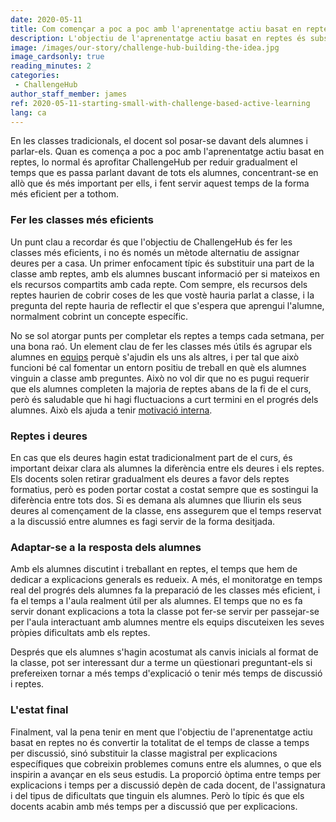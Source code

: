 ```yaml
---
date: 2020-05-11
title: Com començar a poc a poc amb l'aprenentatge actiu basat en reptes
description: L'objectiu de l'aprenentatge actiu basat en reptes és substituir la classe magistral per explicacions específiques que cobreixin problemes comuns entre els alumnes
image: /images/our-story/challenge-hub-building-the-idea.jpg
image_cardsonly: true
reading_minutes: 2
categories:
 - ChallengeHub
author_staff_member: james
ref: 2020-05-11-starting-small-with-challenge-based-active-learning
lang: ca
---
```


En les classes tradicionals, el docent sol posar-se davant dels alumnes i parlar-els.
Quan es comença a poc a poc amb l'aprenentatge actiu basat en reptes, lo normal és aprofitar ChallengeHub per reduir gradualment el temps que es passa parlant davant de tots els alumnes,
concentrant-se en allò que és més important per ells, i fent servir aquest temps de la forma més eficient per a tothom.

### Fer les classes més eficients

Un punt clau a recordar és que l'objectiu de ChallengeHub és fer les classes més eficients, i no és només un mètode alternatiu de assignar deures per a casa.
Un primer enfocament típic és substituir una part de la classe amb reptes,
amb els alumnes buscant informació per si mateixos en els recursos compartits amb cada repte.
Com sempre, els recursos dels reptes haurien de cobrir coses de les que vostè hauria parlat a classe, i la pregunta del repte hauria de reflectir el que s'espera que aprengui l'alumne, normalment cobrint un concepte específic.

No se sol atorgar punts per completar els reptes a temps cada setmana, per una bona raó.
Un element clau de fer les classes més útils és agrupar els alumnes en [equips]( /2020/04/10/announcing-study-teams/ ) perquè s'ajudin els uns als altres, i per tal que això funcioni bé cal fomentar un entorn positiu de treball en què els alumnes vinguin a classe amb preguntes.
Això no vol dir que no es pugui requerir que els alumnes completen la majoria de reptes abans de la fi de el curs, però és saludable que hi hagi fluctuacions a curt termini en el progrés dels alumnes. Això els ajuda a tenir [motivació interna]( /2019/08/10/two-key-elements-for-effective-cbal/ ).

### Reptes i deures

En cas que els deures hagin estat tradicionalment part de el curs, és important deixar clara als alumnes la diferència entre els deures i els reptes.
Els docents solen retirar gradualment els deures a favor dels reptes formatius, però es poden portar costat a costat sempre que es sostingui la diferència entre tots dos.
Si es demana als alumnes que lliurin els seus deures al començament de la classe, ens assegurem que el temps reservat a la discussió entre alumnes es fagi servir de la forma desitjada.

### Adaptar-se a la resposta dels alumnes

Amb els alumnes discutint i treballant en reptes, el temps que hem de dedicar a explicacions generals es redueix.
A més, el monitoratge en temps real del progrés dels alumnes fa la preparació de les classes més eficient, i fa el temps a l'aula realment útil per als alumnes.
El temps que no es fa servir donant explicacions a tota la classe pot fer-se servir per passejar-se per l'aula interactuant amb alumnes mentre els equips discuteixen les seves pròpies dificultats amb els reptes.

Després que els alumnes s'hagin acostumat als canvis inicials al format de la classe, pot ser interessant dur a terme un qüestionari preguntant-els si prefereixen tornar a més temps d'explicació o tenir més temps de discussió i reptes.

### L'estat final

Finalment, val la pena tenir en ment que l'objectiu de l'aprenentatge actiu basat en reptes no és convertir la totalitat de el temps de classe a temps per discussió, sinó substituir la classe magistral per explicacions específiques que cobreixin problemes comuns entre els alumnes, o que els inspirin a avançar en els seus estudis.
La proporció òptima entre temps per explicacions i temps per a discussió depèn de cada docent, de l'assignatura i del tipus de dificultats que tinguin els alumnes. Però lo típic és que els docents acabin amb més temps per a discussió que per explicacions.
